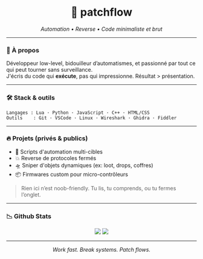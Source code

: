 <h1 align="center">🔑 patchflow</h1>
<p align="center"><i>Automation • Reverse • Code minimaliste et brut</i></p>

---

### 🧬 À propos

Développeur low-level, bidouilleur d’automatismes, et passionné par tout ce qui peut tourner sans surveillance.  
J'écris du code qui **exécute**, pas qui impressionne. Résultat > présentation.

---

### 🛠️ Stack & outils

```text
Langages : Lua · Python · JavaScript · C++ · HTML/CSS
Outils    : Git · VSCode · Linux · Wireshark · Ghidra · Fiddler
```

---

### 🔥 Projets (privés & publics)

- 🧠 Scripts d'automation multi-cibles
- 💥 Reverse de protocoles fermés
- 🛸 Sniper d'objets dynamiques (ex: loot, drops, coffres)
- 📦 Firmwares custom pour micro-contrôleurs

> Rien ici n’est noob-friendly. Tu lis, tu comprends, ou tu fermes l’onglet.

---

### 📉 Github Stats

<p align="center">
  <img src="https://github-readme-stats.vercel.app/api?username=patchflow&show_icons=true&theme=gruvbox" />
  <img src="https://github-readme-streak-stats.herokuapp.com/?user=patchflow&theme=gruvbox" />
</p>

---

<p align="center"><i>Work fast. Break systems. Patch flows.</i></p>

